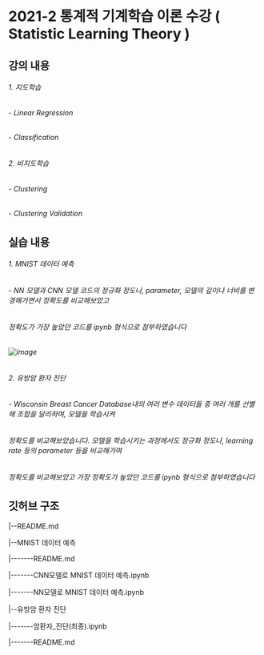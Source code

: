 
# 2021-2 통계적 기계학습 이론 수강 ( Statistic Learning Theory )

## 강의 내용 
###### 1. 지도학습
###### -    Linear Regression
###### -    Classification 
###### 2. 비지도학습
###### -    Clustering
###### -    Clustering Validation 


## 실습 내용 
###### 1. MNIST 데이터 예측
###### - NN 모델과 CNN 모델 코드의 정규화 정도나, parameter, 모델의 깊이나 너비를 변경해가면서 정확도를 비교해보았고
######   정확도가 가장 높았던 코드를 ipynb 형식으로 첨부하였습니다
###### ![image](https://user-images.githubusercontent.com/79091824/161441632-9ce1c8cc-688e-4c80-a881-39f2c0029b72.png)

###### 2. 유방암 환자 진단
###### - Wisconsin Breast Cancer Database내의 여러 변수 데이터들 중 여러 개를 선별해 조합을 달리하며, 모델을 학습시켜 
######   정확도를 비교해보았습니다. 모델을 학습시키는 과정에서도 정규화 정도나, learning rate 등의 parameter 등을 비교해가며 
######   정확도를 비교해보았고 가장 정확도가 높았던 코드를 ipynb 형식으로 첨부하였습니다


## 깃허브 구조
|--README.md

|--MNIST 데이터 예측

|-------README.md

|-------CNN모델로 MNIST 데이터 예측.ipynb

|-------NN모델로 MNIST 데이터 예측.ipynb

|--유방암 환자 진단

|-------암환자_진단(최종).ipynb

|-------README.md
      


